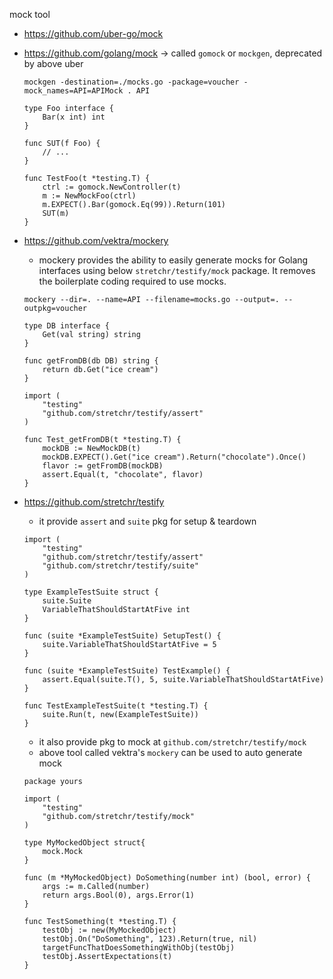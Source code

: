 mock tool
* https://github.com/uber-go/mock
* https://github.com/golang/mock -> called `gomock` or `mockgen`, deprecated by above uber
    
    ```
    mockgen -destination=./mocks.go -package=voucher -mock_names=API=APIMock . API
    ```

    ```
    type Foo interface {
        Bar(x int) int
    }

    func SUT(f Foo) {
        // ...
    }

    func TestFoo(t *testing.T) {
        ctrl := gomock.NewController(t)
        m := NewMockFoo(ctrl)
        m.EXPECT().Bar(gomock.Eq(99)).Return(101)
        SUT(m)
    }
    ```
* https://github.com/vektra/mockery
    * mockery provides the ability to easily generate mocks for Golang interfaces using below `stretchr/testify/mock` package. It removes the boilerplate coding required to use mocks.
    ```
    mockery --dir=. --name=API --filename=mocks.go --output=. --outpkg=voucher
    ```

    ```
    type DB interface {
        Get(val string) string
    }

    func getFromDB(db DB) string {
        return db.Get("ice cream")
    }
    ```
    ```
    import (
        "testing"
        "github.com/stretchr/testify/assert"
    )

    func Test_getFromDB(t *testing.T) {
        mockDB := NewMockDB(t)
        mockDB.EXPECT().Get("ice cream").Return("chocolate").Once()
        flavor := getFromDB(mockDB)
        assert.Equal(t, "chocolate", flavor)
    }

    ```

* https://github.com/stretchr/testify
    * it provide `assert` and `suite` pkg for setup & teardown
    ```
    import (
        "testing"
        "github.com/stretchr/testify/assert"
        "github.com/stretchr/testify/suite"
    )

    type ExampleTestSuite struct {
        suite.Suite
        VariableThatShouldStartAtFive int
    }

    func (suite *ExampleTestSuite) SetupTest() {
        suite.VariableThatShouldStartAtFive = 5
    }

    func (suite *ExampleTestSuite) TestExample() {
        assert.Equal(suite.T(), 5, suite.VariableThatShouldStartAtFive)
    }

    func TestExampleTestSuite(t *testing.T) {
        suite.Run(t, new(ExampleTestSuite))
    }
    ```
    * it also provide pkg to mock at `github.com/stretchr/testify/mock`
    * above tool called vektra's `mockery` can be used to auto generate mock

    ```
    package yours

    import (
        "testing"
        "github.com/stretchr/testify/mock"
    )

    type MyMockedObject struct{
        mock.Mock
    }

    func (m *MyMockedObject) DoSomething(number int) (bool, error) {
        args := m.Called(number)
        return args.Bool(0), args.Error(1)
    }

    func TestSomething(t *testing.T) {
        testObj := new(MyMockedObject)
        testObj.On("DoSomething", 123).Return(true, nil)
        targetFuncThatDoesSomethingWithObj(testObj)
        testObj.AssertExpectations(t)
    }
    ```
    